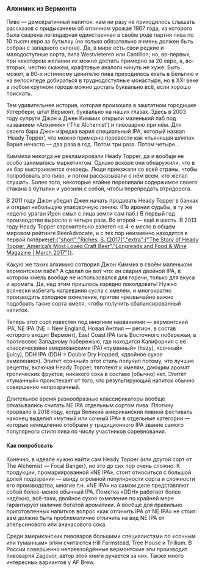 ### Алхимик из Вермонта

Пиво — демократичный напиток: нам ни разу не приходилось слышать рассказов с придыханием об отличном урожае 1967 года, из которого была сварена легендарная единственная в своём роде партия пива по 10 тысяч евро за бутылку (но только обязательно ячмень должен быть собран с западного склона). Да, в мире есть свои редкие и малодоступные сорта, типа Westvleteren или Cantillon; но, во-первых, при некотором желании их можно достать примерно за 20 евро, а, во-вторых, честно скажем, крафтовые аналоги ничуть не хуже. Быть может, в 80-х истинному ценителю пива приходилось ехать в Бельгию и на велосипеде добираться в труднодоступные монастыри, но в XXI веке в любом крупном городе можно достать буквально всё, если хорошо поискать.

Тем удивительнее история, которая произошла в заштатном городишке Уотербери, штат Вермонт, буквально на наших глазах. Здесь в 2003 году супруги Джон и Джен Киммих открыли маленький паб под названием «Алхимик» (‘The Alchemist’) и пивоварню при нём. Для своего бара Джон изредка варил специальный IPA, который назвал ‘Heady Topper’, что можно примерно перевести как «пьянящая шляпа». Варил нечасто — два раза в год. Потом три раза. Потом четыре…

Киммихи никогда не рекламировали Heady Topper, да и вообще не особо занимались маркетингом. Однако вскоре они обнаружили, что в их бар выстраивается очередь. Люди приезжали со всей страны, чтобы попробовать это пиво, и потом рассказывали о нём всем, кто желал слушать. Более того, некоторые втайне переливали содержимое своего стакана в бутылки и увозили с собой, чтобы перепродать втридорога.

В 2011 году Джон убедил Джен начать продавать Heady Topper в банках и открыл небольшую упаковочную линию. (По иронии судьбы, в ту же неделю ураган Ирен смыл с лица земли сам паб.) В первый год производство выросло в четыре раза. Во второй — ещё в шесть. В 2013 году Heady Topper стремительно взлетел на 4-е место в общем мировом рейтинге BeerAdvocate, и с тех пор неизменно находится в первой пятёрке[ref:{"short":"Riches, S. (2017)","extra":["The Story of Heady Topper, America’s Most Loved Craft Beer","Longreads and Food & Wine Magazine | March 2017"]}](https://longreads.com/2017/03/01/the-story-of-heady-topper-americas-most-loved-craft-beer/).

Какую же таких алхимию сотворил Джон Киммих в своём маленьком вермонтском пабе? А сделал он вот что: он сварил двойной IPA, в котором хмель вообще не использовался для горечи, только для вкуса и аромата. Да, над этим пришлось изрядно поколдовать! Нужно всячески избегать нагревания сусла с хмелем, и многократно производить холодное охмеление, притом чрезвычайно важно подобрать такие сорта хмеля, чтобы получить сбалансированный напиток.

Теперь этот сорт известен под многими названиями — вермонтский IPA, NE IPA (NE = New England, Новая Англия — регион, в состав которого входит Вермонт), East Coast IPA (эль Восточного побережья, в противовес Западному побережью, где находится Калифорния с её классическими американскими IPA) «туманный» (hazy), «сочный» (juicy), DDH IPA (DDH = Double Dry Hopped, «двойное сухое охмеление»). Эпитет «сочный» этот стиль получил потому, что лучшие рецепты, включая Heady Topper, тяготеют к хмелям, дающим аромат тропических фруктов; никакого сока в составе (обычно) нет. Эпитет «туманный» проистекает от того, что результирующий напиток обычно совершенно непрозрачный.

Длительное время разнообразные классификаторы вообще отказывались считать NE IPA отдельным сортом пива. Плотину прорвало в 2018 году, когда Великий американский пивной фестиваль наконец выделил «мутный или сочный IPA» в отдельные категории — которые немедленно отобрали у традиционного IPA звание самого популярного стиля пива по числу участников соревнования.

#### Как попробовать

Конечно, в идеале нужно найти сам Heady Topper (или другой сорт от The Alchemist — Focal Banger), но это до сих пор очень сложно. К продукции, промаркированной «NE IPA», стоит относиться с большой долей подозрения — ввиду огромной популярности сорта и сложности его производства, многие т.н. «NE IPA» на самом деле представляют собой более-менее обычный IPA. Пометка «DDH» работает более надёжно, всё-таки, двойное сухое охмеление по крайней мере гарантирует наличие богатой ароматики. А вообще для правильно приготовленных напитков вопрос «как отличить IPA от NE IPA» не стоит: вам должно быть проблематично отличить на вид NE IPA от апельсинового или ананасового сока.

Среди американских пивоваров большими специалистами по «сочным или туманным» элям считаются Hill Farmstead, Tree House и Trillium. В России совершенно непревзойдённые вермонтские эли производит пивоварня Zagovor, автор этой книги ручается за них. Также много интересных вариантов у AF Brew.